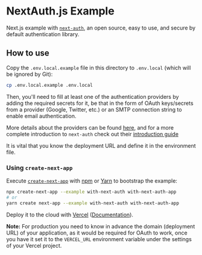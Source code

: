 # NextAuth.js Example

Next.js example with [`next-auth`](https://github.com/iaincollins/next-auth), an open source, easy to use, and secure by default authentication library.

## How to use

Copy the `.env.local.example` file in this directory to `.env.local` (which will be ignored by Git):

```bash
cp .env.local.example .env.local
```

Then, you'll need to fill at least one of the authentication providers by adding the required secrets for it, be that in the form of OAuth keys/secrets from a provider (Google, Twitter, etc.) or an SMTP connection string to enable email authentication.

More details about the providers can be found [here](https://next-auth.js.org/configuration/providers), and for a more complete introduction to `next-auth` check out their [introduction guide](https://next-auth.js.org/getting-started/introduction)

It is vital that you know the deployment URL and define it in the environment file.

### Using `create-next-app`

Execute [`create-next-app`](https://github.com/vercel/next.js/tree/canary/packages/create-next-app) with [npm](https://docs.npmjs.com/cli/init) or [Yarn](https://yarnpkg.com/lang/en/docs/cli/create/) to bootstrap the example:

```bash
npx create-next-app --example with-next-auth with-next-auth-app
# or
yarn create next-app --example with-next-auth with-next-auth-app
```

Deploy it to the cloud with [Vercel](https://vercel.com/import?filter=next.js&utm_source=github&utm_medium=readme&utm_campaign=next-example) ([Documentation](https://nextjs.org/docs/deployment)).

**Note:** For production you need to know in advance the domain (deployment URL) of your application, as it would be required for OAuth to work, once you have it set it to the `VERCEL_URL` environment variable under the settings of your Vercel project.
